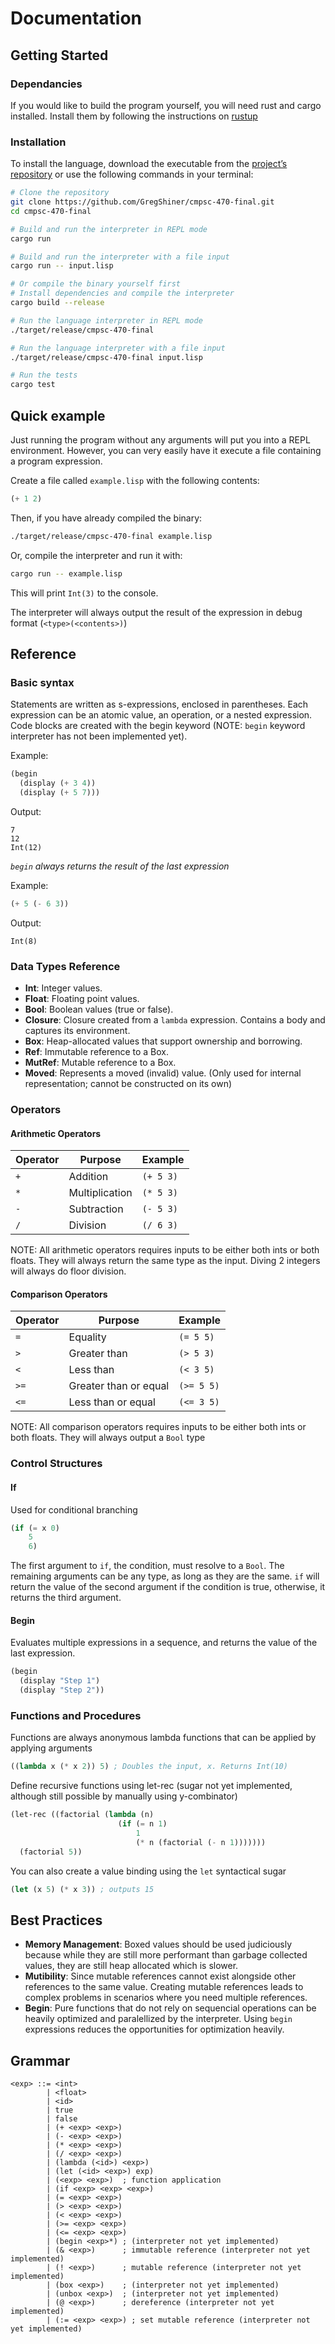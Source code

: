 # Documentation

## Getting Started
### Dependancies
If you would like to build the program yourself, you will need rust and cargo installed.
Install them by following the instructions on [rustup](https://rustup.rs/)

### Installation
To install the language, download the executable from the [project’s repository](https://github.com/GregShiner/cmpsc-470-final/releases) or use the following commands in your terminal:

```bash
# Clone the repository
git clone https://github.com/GregShiner/cmpsc-470-final.git
cd cmpsc-470-final

# Build and run the interpreter in REPL mode
cargo run

# Build and run the interpreter with a file input
cargo run -- input.lisp

# Or compile the binary yourself first
# Install dependencies and compile the interpreter
cargo build --release

# Run the language interpreter in REPL mode
./target/release/cmpsc-470-final

# Run the language interpreter with a file input
./target/release/cmpsc-470-final input.lisp

# Run the tests
cargo test
```

## Quick example
Just running the program without any arguments will put you into a REPL environment. However, you can very easily have it execute a file containing a program expression.

Create a file called `example.lisp` with the following contents:
```lisp
(+ 1 2)
```

Then, if you have already compiled the binary:
```sh
./target/release/cmpsc-470-final example.lisp
```

Or, compile the interpreter and run it with:
```sh
cargo run -- example.lisp
```

This will print `Int(3)` to the console.

The interpreter will always output the result of the expression in debug format (`<type>(<contents>)`)

## Reference

### Basic syntax
Statements are written as s-expressions, enclosed in parentheses. Each expression can be an atomic value, an operation, or a nested expression. Code blocks are created with the begin keyword (NOTE: `begin` keyword interpreter has not been implemented yet).

Example:
```lisp
(begin
  (display (+ 3 4))
  (display (+ 5 7)))
```
Output:
```
7
12
Int(12)
```
*`begin` always returns the result of the last expression*

Example:
```lisp
(+ 5 (- 6 3))
```
Output:
```
Int(8)
```

### Data Types Reference

- **Int**: Integer values.
- **Float**: Floating point values.
- **Bool**: Boolean values (true or false).
- **Closure**: Closure created from a `lambda` expression. Contains a body and captures its environment.
- **Box**: Heap-allocated values that support ownership and borrowing.
- **Ref**: Immutable reference to a Box.
- **MutRef**: Mutable reference to a Box.
- **Moved**: Represents a moved (invalid) value. (Only used for internal representation; cannot be constructed on its own)

### Operators

#### Arithmetic Operators
| Operator | Purpose            | Example               |
| -------- | ------------------ | --------------------- |
| `+`      | Addition           | `(+ 5 3)`            |
| `*`      | Multiplication     | `(* 5 3)`            |
| `-`      | Subtraction        | `(- 5 3)`            |
| `/`      | Division           | `(/ 6 3)`            |
NOTE: All arithmetic operators requires inputs to be either both ints or both floats. They will always return the same type as the input. Diving 2 integers will always do floor division.

#### Comparison Operators
| Operator | Purpose                | Example               |
| -------- | ---------------------- | --------------------- |
| `=`      | Equality               | `(= 5 5)`            |
| `>`      | Greater than           | `(> 5 3)`            |
| `<`      | Less than              | `(< 3 5)`            |
| `>=`     | Greater than or equal  | `(>= 5 5)`           |
| `<=`     | Less than or equal     | `(<= 3 5)`           |
NOTE: All comparison operators requires inputs to be either both ints or both floats. They will always output a `Bool` type

### Control Structures

#### If
Used for conditional branching
```lisp
(if (= x 0)
    5
    6)
```
The first argument to `if`, the condition, must resolve to a `Bool`. The remaining arguments can be any type, as long as they are the same. `if` will return the value of the second argument if the condition is true, otherwise, it returns the third argument.

#### Begin
Evaluates multiple expressions in a sequence, and returns the value of the last expression.
```lisp
(begin
  (display "Step 1")
  (display "Step 2"))
```

### Functions and Procedures
Functions are always anonymous lambda functions that can be applied by applying arguments
```lisp
((lambda x (* x 2)) 5) ; Doubles the input, x. Returns Int(10)
```
Define recursive functions using let-rec (sugar not yet implemented, although still possible by manually using y-combinator)
```lisp
(let-rec ((factorial (lambda (n)
                        (if (= n 1)
                            1
                            (* n (factorial (- n 1)))))))
  (factorial 5))
```
You can also create a value binding using the `let` syntactical sugar
```lisp
(let (x 5) (* x 3)) ; outputs 15
```

## Best Practices
- **Memory Management**: Boxed values should be used judiciously because while they are still more performant than garbage collected values, they are still heap allocated which is slower.
- **Mutibility**: Since mutable references cannot exist alongside other references to the same value. Creating mutable references leads to complex problems in scenarios where you need multiple references.
- **Begin**: Pure functions that do not rely on sequencial operations can be heavily optimized and paralellized by the interpreter. Using `begin` expressions reduces the opportunities for optimization heavily.

## Grammar
```antlr
<exp> ::= <int>
        | <float>
        | <id>
        | true
        | false
        | (+ <exp> <exp>)
        | (- <exp> <exp>)
        | (* <exp> <exp>)
        | (/ <exp> <exp>)
        | (lambda (<id>) <exp>)
        | (let (<id> <exp>) exp)
        | (<exp> <exp>)  ; function application
        | (if <exp> <exp> <exp>)
        | (= <exp> <exp>)
        | (> <exp> <exp>)
        | (< <exp> <exp>)
        | (>= <exp> <exp>)
        | (<= <exp> <exp>)
        | (begin <exp>*) ; (interpreter not yet implemented)
        | (& <exp>)      ; immutable reference (interpreter not yet implemented)
        | (! <exp>)      ; mutable reference (interpreter not yet implemented)
        | (box <exp>)    ; (interpreter not yet implemented)
        | (unbox <exp>)  ; (interpreter not yet implemented)
        | (@ <exp>)      ; dereference (interpreter not yet implemented)
        | (:= <exp> <exp>) ; set mutable reference (interpreter not yet implemented)
```
